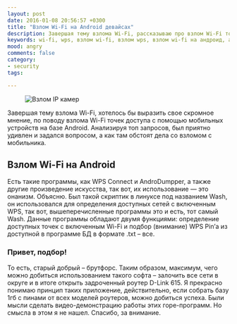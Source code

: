 ```yaml
---
layout: post
date: 2016-01-08 20:56:57 +0300
title: "Взлом Wi-Fi на Android девайсах"
description: Завершая тему взлома Wi-Fi, рассказываю про взлом Wi-Fi точек доступа с помощью мобильных устройств на базе Android.
keywords: wi-fi, wps, взлом wi-fi, взлом wps, взлом wi-fi на андроид, android
mood: angry
comments: false
category:
- security
tags:

---
```


<figure>
    <img src="http://dubkov.xyz/assets/img/hack-wi-fi.jpg" alt="Взлом IP камер"/>
</figure>

Завершая тему взлома Wi-Fi, хотелось бы выразить свое скромное мнение, по поводу взлома Wi-Fi точек доступа с помощью мобильных устройств на базе Android. Анализируя топ запросов, был приятно удивлен и задался вопросом, а как там обстоят дела со взломом с мобильника.
<!--more-->

<h2>Взлом Wi-Fi на Android</h2>
Есть такие программы, как WPS Connect и AndroDumpper, а также другие произведение искусства, так вот, их использование — это онанизм. Объясню. Был такой скриптик в линуксе под названием Wash, он использовался для определения доступных сетей с включенным WPS, так вот, вышеперечисленные программы это и есть, тот самый Wash. Данные программы обладают двумя функциями: определение доступных точек с включенным Wi-Fi и подбор (внимание) WPS Pin’а из доступной в программе БД в формате .txt – все.

<h3>Привет, подбор!</h3>
То есть, старый добрый – брутфорс. Таким образом, максимум, чего можно добиться использованием такого софта – залочить все сети в округе и в итоге открыть задроченный роутер D-Link 615. Я прекрасно понимаю принцип таких приложение, действительно, если собрать базу 1гб с пинами от всех моделей роутеров, можно добиться успеха.
Были мысли сделать видео-демонстрацию работы этих горе-программ. Но смысла в этом я не нашел.
Спасибо, за внимание.
